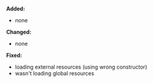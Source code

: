 **Added:**
* none

**Changed:**
* none

**Fixed:**
* loading external resources (using wrong constructor)
* wasn't loading global resources
